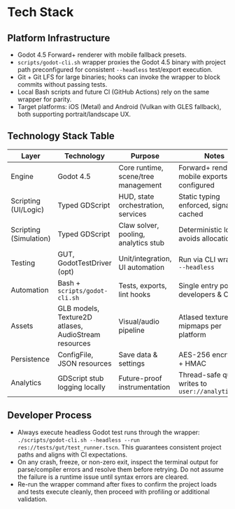 # Tech Stack
## Platform Infrastructure
- Godot 4.5 Forward+ renderer with mobile fallback presets.
- `scripts/godot-cli.sh` wrapper proxies the Godot 4.5 binary with project path preconfigured for consistent `--headless` test/export execution.
- Git + Git LFS for large binaries; hooks can invoke the wrapper to block commits without passing tests.
- Local Bash scripts and future CI (GitHub Actions) rely on the same wrapper for parity.
- Target platforms: iOS (Metal) and Android (Vulkan with GLES fallback), both supporting portrait/landscape UX.

## Technology Stack Table
| Layer | Technology | Purpose | Notes |
|-------|------------|---------|-------|
| Engine | Godot 4.5 | Core runtime, scene/tree management | Forward+ renderer, mobile exports configured |
| Scripting (UI/Logic) | Typed GDScript | HUD, state orchestration, services | Static typing enforced, signals cached |
| Scripting (Simulation) | Typed GDScript | Claw solver, pooling, analytics stub | Deterministic loops, avoids allocations |
| Testing | GUT, GodotTestDriver (opt) | Unit/integration, UI automation | Run via CLI wrapper `--headless` |
| Automation | Bash + `scripts/godot-cli.sh` | Tests, exports, lint hooks | Single entry point for developers & CI |
| Assets | GLB models, Texture2D atlases, AudioStream resources | Visual/audio pipeline | Atlased textures, mipmaps per platform |
| Persistence | ConfigFile, JSON resources | Save data & settings | AES-256 encryption + HMAC |
| Analytics | GDScript stub logging locally | Future-proof instrumentation | Thread-safe queue writes to `user://analytics.log` |

## Developer Process
- Always execute headless Godot test runs through the wrapper: `./scripts/godot-cli.sh --headless --run res://tests/gut/test_runner.tscn`. This guarantees consistent project paths and aligns with CI expectations.
- On any crash, freeze, or non-zero exit, inspect the terminal output for parse/compiler errors and resolve them before retrying. Do not assume the failure is a runtime issue until syntax errors are cleared.
- Re-run the wrapper command after fixes to confirm the project loads and tests execute cleanly, then proceed with profiling or additional validation.
